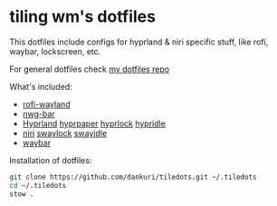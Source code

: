 # tiling wm's dotfiles

This dotfiles include configs for hyprland & niri specific stuff, like rofi, waybar, lockscreen, etc.

For general dotfiles check [my dotfiles repo](https://github.com/dankuri/dotfiles)

What's included:

- [rofi-wayland](https://github.com/lbonn/rofi)
- [nwg-bar](https://github.com/nwg-piotr/nwg-bar)
- [Hyprland](https://github.com/hyprwm/Hyprland) [hyprpaper](https://github.com/hyprwm/hyprpaper) [hyprlock](https://github.com/hyprwm/hyprlock) [hypridle](https://github.com/hyprwm/hypridle)
- [niri](https://github.com/YaLTeR/niri) [swaylock](https://github.com/mortie/swaylock-effects) [swayidle](https://github.com/swaywm/swayidle)
- [waybar](https://github.com/Alexays/Waybar)

Installation of dotfiles:

```bash
git clone https://github.com/dankuri/tiledots.git ~/.tiledots
cd ~/.tiledots
stow .
```

